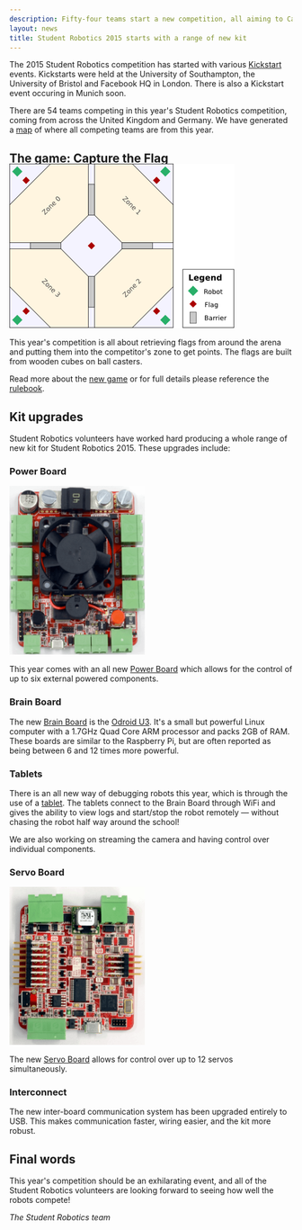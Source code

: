 ```yaml
---
description: Fifty-four teams start a new competition, all aiming to Capture the Flag.
layout: news
title: Student Robotics 2015 starts with a range of new kit
---
```


The 2015 Student Robotics competition has started with various [Kickstart](/events/kickstart) events.
Kickstarts were held at the University of Southampton, the University of Bristol and Facebook HQ in London.
There is also a Kickstart event occuring in Munich soon.

There are 54 teams competing in this year's Student Robotics competition, coming from across the United Kingdom and Germany. We have generated a [map](https://mapsengine.google.com/map/viewer?mid=zvzw_6CVihJs.kM7Ln0NcH6zk) of where all competing teams are from this year.


The game: Capture the Flag
-------------------------------

<img class="right" style="margin-top:-20px;" src="/images/content/arena-2015.png" title="The 2015 arena layout" alt="An image of the 2015 arena layout">

This year's competition is all about retrieving flags from around the arena and putting them into the competitor's zone to get points. The flags are built from wooden cubes on ball casters.

Read more about the [new game](/schools/game) or for full details please reference the [rulebook](/resources/2015/rulebook.pdf).

Kit upgrades
------------

Student Robotics volunteers have worked hard producing a whole range of new kit for Student Robotics 2015.
These upgrades include:

### Power Board

<img class="right" src="/images/content/kit/pbv4.png" height="300" width="241" title="A new Power Board (version 4)" alt="An image of the Power Board version 4">

This year comes with an all new [Power Board](/docs/kit/power_board) which allows for the control of up to six external powered components.

### Brain Board

The new [Brain Board](/docs/kit/brain_board) is the [Odroid U3](http://hardkernel.com/main/products/prdt_info.php).
It's a small but powerful Linux computer with a 1.7GHz Quad Core ARM processor and packs 2GB of RAM.
These boards are similar to the Raspberry Pi, but are often reported as being between 6 and 12 times more powerful.


### Tablets
There is an all new way of debugging robots this year, which is through the use of a [tablet](/docs/kit/tablet). The tablets connect to the Brain Board through WiFi and gives the ability to view logs and start/stop the robot remotely &mdash; without chasing the robot half way around the school!

We are also working on streaming the camera and having control over individual components.

### Servo Board

<img class="right" src="/images/content/kit/sbv4.png" height="281" width="241" title="A new Servo Board (version 4)" alt="An image of the Servo Board version 4">

The new [Servo Board](/docs/kit/servo_board) allows for control over up to 12 servos simultaneously.

### Interconnect

The new inter-board communication system has been upgraded entirely to USB. This makes communication faster, wiring easier, and the kit more robust.

Final words
-----------

This year's competition should be an exhilarating event, and all of the Student Robotics volunteers are looking forward to seeing how well the robots compete!

_The Student Robotics team_

